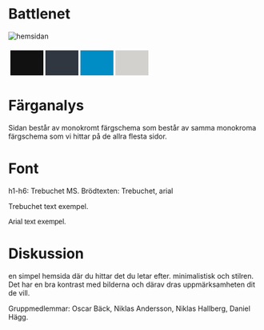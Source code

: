 Battlenet
===============================

![hemsidan](http://image.prntscr.com/image/3237836a6bf1459a82bd20aa6352bdd5.png)
<table style="border-spacing: 4px; border-collapse: separate">
<tbody><tr>
<td style="height: 50px; width: 50px; background-color: #111111">
</td><td style="height: 50px; width: 50px; background-color: #303741">
</td><td style="height: 50px; width: 50px; background-color: #008DC5">
</td><td style="height: 50px; width: 50px; background-color: #D3D1CE">
</td></tr>
</tbody></table>

Färganalys
===============================

Sidan består av monokromt färgschema som består av samma monokroma färgschema som vi hittar på de allra flesta sidor.

Font
===============================
h1-h6: Trebuchet MS.
Brödtexten: Trebuchet, arial
<p style="font-family: "Trebuchet MS", arial, sans-serif;">Trebuchet text exempel.</p>
<p style="font-family: Arial, sans-serif;">Arial text exempel.</p>

Diskussion
===============================
en simpel hemsida där du hittar det du letar efter. minimalistisk och stilren.
Det har en bra kontrast med bilderna och därav dras uppmärksamheten dit de vill.

Gruppmedlemmar: Oscar Bäck, Niklas Andersson, Niklas Hallberg, Daniel Hägg.
